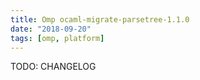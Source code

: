 ```yaml
---
title: Omp ocaml-migrate-parsetree-1.1.0
date: "2018-09-20"
tags: [omp, platform]
---
```


TODO: CHANGELOG
